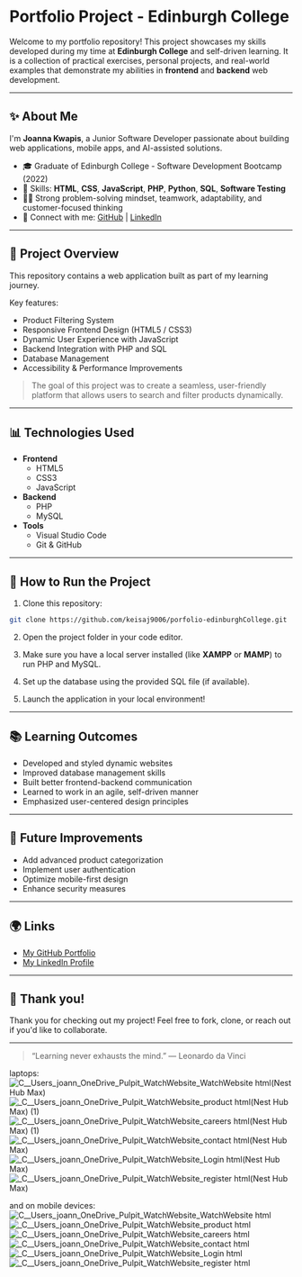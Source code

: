 # Portfolio Project - Edinburgh College

Welcome to my portfolio repository! This project showcases my skills developed during my time at **Edinburgh College** and self-driven learning. It is a collection of practical exercises, personal projects, and real-world examples that demonstrate my abilities in **frontend** and **backend** web development.

---

## ✨ About Me

I'm **Joanna Kwapis**, a Junior Software Developer passionate about building web applications, mobile apps, and AI-assisted solutions.

- 🎓 Graduate of Edinburgh College - Software Development Bootcamp (2022)
- 🔧 Skills: **HTML**, **CSS**, **JavaScript**, **PHP**, **Python**, **SQL**, **Software Testing**
- 👨‍💻 Strong problem-solving mindset, teamwork, adaptability, and customer-focused thinking
- 🔗 Connect with me: [GitHub](https://github.com/joannakwapis) | [LinkedIn](https://www.linkedin.com/in/joanna-kwapis)

---

## 🔹 Project Overview

This repository contains a web application built as part of my learning journey.

Key features:

- Product Filtering System
- Responsive Frontend Design (HTML5 / CSS3)
- Dynamic User Experience with JavaScript
- Backend Integration with PHP and SQL
- Database Management
- Accessibility & Performance Improvements

> The goal of this project was to create a seamless, user-friendly platform that allows users to search and filter products dynamically.

---

## 📊 Technologies Used

- **Frontend**
  - HTML5
  - CSS3
  - JavaScript
- **Backend**
  - PHP
  - MySQL
- **Tools**
  - Visual Studio Code
  - Git & GitHub

---

## 📖 How to Run the Project

1. Clone this repository:

```bash
git clone https://github.com/keisaj9006/porfolio-edinburghCollege.git
```

2. Open the project folder in your code editor.

3. Make sure you have a local server installed (like **XAMPP** or **MAMP**) to run PHP and MySQL.

4. Set up the database using the provided SQL file (if available).

5. Launch the application in your local environment!

---

## 📚 Learning Outcomes

- Developed and styled dynamic websites
- Improved database management skills
- Built better frontend-backend communication
- Learned to work in an agile, self-driven manner
- Emphasized user-centered design principles

---

## 📙 Future Improvements

- Add advanced product categorization
- Implement user authentication
- Optimize mobile-first design
- Enhance security measures

---

## 🌍 Links

- [My GitHub Portfolio](https://github.com/joannakwapis)
- [My LinkedIn Profile](https://www.linkedin.com/in/joanna-kwapis)

---

## 👋 Thank you!

Thank you for checking out my project! Feel free to fork, clone, or reach out if you'd like to collaborate.

---

> “Learning never exhausts the mind.” — Leonardo da Vinci


laptops:
![_C__Users_joann_OneDrive_Pulpit_WatchWebsite_WatchWebsite html_(Nest Hub Max)](https://github.com/keisaj9006/porfolio-edinburghCollege/assets/144917448/d00e56af-93ee-4782-8c28-afee503145b3)
![_C__Users_joann_OneDrive_Pulpit_WatchWebsite_product html(Nest Hub Max) (1)](https://github.com/keisaj9006/porfolio-edinburghCollege/assets/144917448/c3f31da2-1df5-4e72-b042-ca9a1153b652)
![_C__Users_joann_OneDrive_Pulpit_WatchWebsite_careers html(Nest Hub Max) (1)](https://github.com/keisaj9006/porfolio-edinburghCollege/assets/144917448/1d7612ed-e59f-4966-aa06-bb925d1ba3b8)
![_C__Users_joann_OneDrive_Pulpit_WatchWebsite_contact html(Nest Hub Max)](https://github.com/keisaj9006/porfolio-edinburghCollege/assets/144917448/6c5e08da-2a49-4266-876a-73092650e96f)
![_C__Users_joann_OneDrive_Pulpit_WatchWebsite_Login html(Nest Hub Max)](https://github.com/keisaj9006/porfolio-edinburghCollege/assets/144917448/cab701cc-4953-4c13-900a-1c4c84cdbb86)
![_C__Users_joann_OneDrive_Pulpit_WatchWebsite_register html(Nest Hub Max)](https://github.com/keisaj9006/porfolio-edinburghCollege/assets/144917448/263355a5-8894-4132-9a41-4625ac462ba9)

and on mobile devices:
![_C__Users_joann_OneDrive_Pulpit_WatchWebsite_WatchWebsite html_](https://github.com/keisaj9006/porfolio-edinburghCollege/assets/144917448/fcfc1916-7584-439c-83e4-d505a061e8d4)
![_C__Users_joann_OneDrive_Pulpit_WatchWebsite_product html](https://github.com/keisaj9006/porfolio-edinburghCollege/assets/144917448/f8279b01-164e-4a55-9bd6-9f0492425c60)
![_C__Users_joann_OneDrive_Pulpit_WatchWebsite_careers html](https://github.com/keisaj9006/porfolio-edinburghCollege/assets/144917448/1cba5ac6-37aa-49ae-b69d-607ee4a928a3)
![_C__Users_joann_OneDrive_Pulpit_WatchWebsite_contact html](https://github.com/keisaj9006/porfolio-edinburghCollege/assets/144917448/573295f5-8aec-446b-b195-c72dd1285552)
![_C__Users_joann_OneDrive_Pulpit_WatchWebsite_Login html](https://github.com/keisaj9006/porfolio-edinburghCollege/assets/144917448/d84f90d6-a0b2-4ac2-8f14-34eeaeb93047)
![_C__Users_joann_OneDrive_Pulpit_WatchWebsite_register html](https://github.com/keisaj9006/porfolio-edinburghCollege/assets/144917448/0620ccd9-f848-4ecc-addc-67ea16265679)

